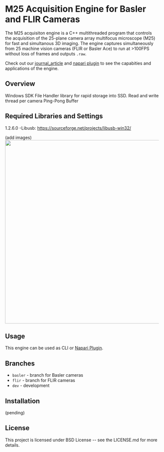 # M25 Acquisition Engine for Basler and FLIR Cameras
The M25 acquisiton engine is a C++ multithreaded program that controls the acquisition of the 25-plane camera array multifocus microscope (M25) for fast and simultanous 3D imaging. The engine captures simultaneously from 25 machine vision cameras (FLIR or Basler Ace) to run at >100FPS without loss of frames and outputs `.raw`.

Check out our [journal_article]() and [napari plugin]() to see the capabities and applications of the engine.

## Overview
Windows SDK File Handler library for rapid storage into SSD.
Read and write thread per camera
Ping-Pong Buffer

## Required Libraries and Settings
1.2.6.0 -Libusb:
    https://sourceforge.net/projects/libusb-win32/



(add images)
<image src = "docs/imgs/.png" width="600">

## Usage
This engine can be used as CLI or [Napari Plugin](pending). 

## Branches
- `basler` - branch for Basler cameras
- `flir` - branch for FLIR cameras
- `dev` - development

## Installation
(pending)

## License
This project is licensed under BSD License -- see the LICENSE.md for more details.




